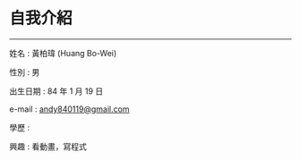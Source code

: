 # 自我介紹

---

姓名 : 黃柏瑋 \(Huang Bo-Wei\)

性別 : 男

出生日期 : 84 年 1 月 19 日

e-mail : andy840119@gmail.com

學歷 :



興趣 : 看動畫，寫程式

